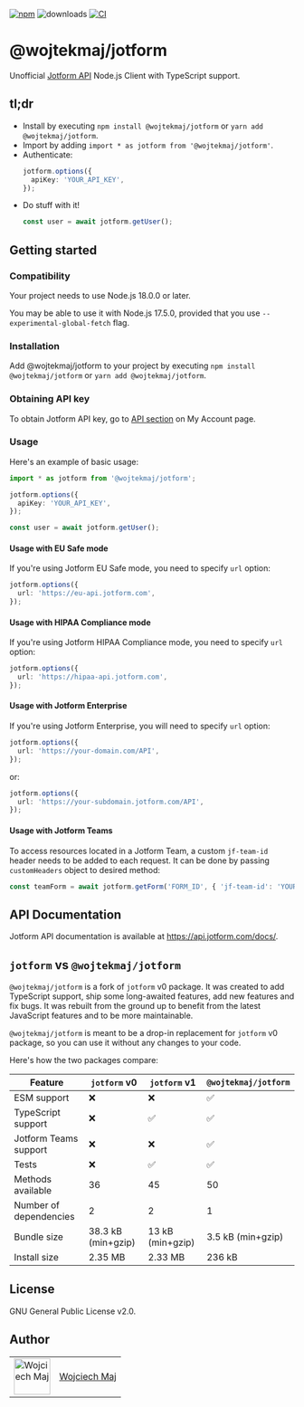 [![npm](https://img.shields.io/npm/v/@wojtekmaj/jotform.svg)](https://www.npmjs.com/package/@wojtekmaj/jotform) ![downloads](https://img.shields.io/npm/dt/@wojtekmaj/jotform.svg) [![CI](https://github.com/wojtekmaj/jotform/actions/workflows/ci.yml/badge.svg)](https://github.com/wojtekmaj/jotform/actions)

# @wojtekmaj/jotform

Unofficial [Jotform API](https://api.jotform.com/docs/) Node.js Client with TypeScript support.

## tl;dr

- Install by executing `npm install @wojtekmaj/jotform` or `yarn add @wojtekmaj/jotform`.
- Import by adding `import * as jotform from '@wojtekmaj/jotform'`.
- Authenticate:
  ```ts
  jotform.options({
    apiKey: 'YOUR_API_KEY',
  });
  ```
- Do stuff with it!
  ```ts
  const user = await jotform.getUser();
  ```

## Getting started

### Compatibility

Your project needs to use Node.js 18.0.0 or later.

You may be able to use it with Node.js 17.5.0, provided that you use `--experimental-global-fetch` flag.

### Installation

Add @wojtekmaj/jotform to your project by executing `npm install @wojtekmaj/jotform` or `yarn add @wojtekmaj/jotform`.

### Obtaining API key

To obtain Jotform API key, go to [API section](https://www.jotform.com/myaccount/api) on My Account page.

### Usage

Here's an example of basic usage:

```ts
import * as jotform from '@wojtekmaj/jotform';

jotform.options({
  apiKey: 'YOUR_API_KEY',
});

const user = await jotform.getUser();
```

#### Usage with EU Safe mode

If you're using Jotform EU Safe mode, you need to specify `url` option:

```ts
jotform.options({
  url: 'https://eu-api.jotform.com',
});
```

#### Usage with HIPAA Compliance mode

If you're using Jotform HIPAA Compliance mode, you need to specify `url` option:

```ts
jotform.options({
  url: 'https://hipaa-api.jotform.com',
});
```

#### Usage with Jotform Enterprise

If you're using Jotform Enterprise, you will need to specify `url` option:

```ts
jotform.options({
  url: 'https://your-domain.com/API',
});
```

or:

```ts
jotform.options({
  url: 'https://your-subdomain.jotform.com/API',
});
```

#### Usage with Jotform Teams

To access resources located in a Jotform Team, a custom `jf-team-id` header needs to be added to each request. It can be done by passing `customHeaders` object to desired method:

```ts
const teamForm = await jotform.getForm('FORM_ID', { 'jf-team-id': 'YOUR_TEAM_ID' });
```

## API Documentation

Jotform API documentation is available at https://api.jotform.com/docs/.

## `jotform` vs `@wojtekmaj/jotform`

`@wojtekmaj/jotform` is a fork of `jotform` v0 package. It was created to add TypeScript support, ship some long-awaited
features, add new features and fix bugs. It was rebuilt from the ground up to benefit from the latest JavaScript
features and to be more maintainable.

`@wojtekmaj/jotform` is meant to be a drop-in replacement for `jotform` v0 package, so you can use it without any changes to your code.

Here's how the two packages compare:

| Feature                | `jotform` v0       | `jotform` v1     | `@wojtekmaj/jotform` |
| ---------------------- | ------------------ | ---------------- | -------------------- |
| ESM support            | ❌                 | ❌               | ✅                   |
| TypeScript support     | ❌                 | ✅               | ✅                   |
| Jotform Teams support  | ❌                 | ❌               | ✅                   |
| Tests                  | ❌                 | ✅               | ✅                   |
| Methods available      | 36                 | 45               | 50                   |
| Number of dependencies | 2                  | 2                | 1                    |
| Bundle size            | 38.3 kB (min+gzip) | 13 kB (min+gzip) | 3.5 kB (min+gzip)    |
| Install size           | 2.35 MB            | 2.33 MB          | 236 kB               |

## License

GNU General Public License v2.0.

## Author

<table>
  <tr>
    <td >
      <img src="https://avatars.githubusercontent.com/u/5426427?v=4&s=128" width="64" height="64" alt="Wojciech Maj">
    </td>
    <td>
      <a href="https://github.com/wojtekmaj">Wojciech Maj</a>
    </td>
  </tr>
</table>
